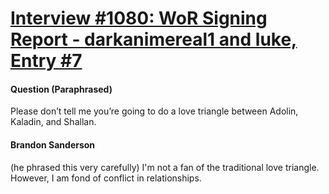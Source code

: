 # [Interview #1080: WoR Signing Report - darkanimereal1 and luke, Entry #7](https://www.theoryland.com/intvmain.php?i=1080#7)

#### Question (Paraphrased)

Please don’t tell me you’re going to do a love triangle between Adolin, Kaladin, and Shallan.

#### Brandon Sanderson

(he phrased this very carefully) I'm not a fan of the traditional love triangle. However, I am fond of conflict in relationships.

